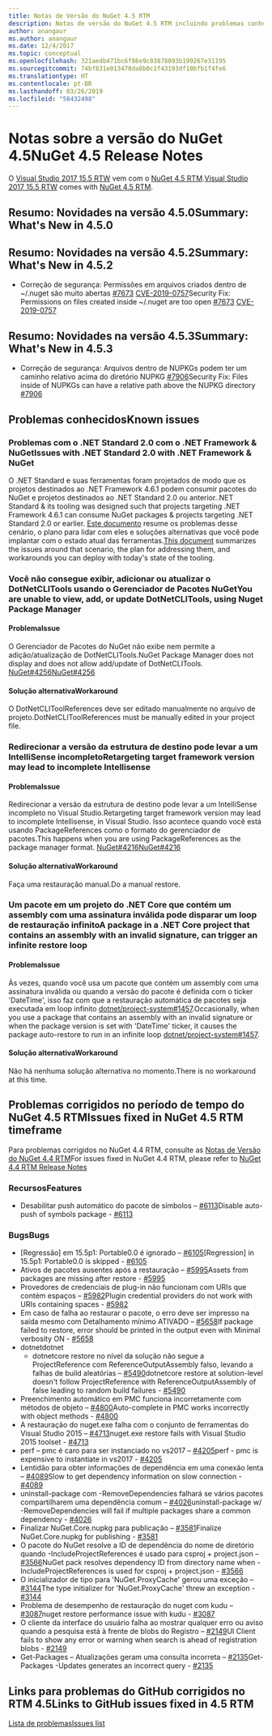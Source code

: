 ```yaml
---
title: Notas de Versão do NuGet 4.5 RTM
description: Notas de versão do NuGet 4.5 RTM incluindo problemas conhecidos, correções de bugs, recursos adicionados e DCRs.
author: anangaur
ms.author: anangaur
ms.date: 12/4/2017
ms.topic: conceptual
ms.openlocfilehash: 321aedb471bc6f86e9c03878093b199267e31195
ms.sourcegitcommit: 74bf831e013470da8b0c1f43193df10bfb1f4fe6
ms.translationtype: HT
ms.contentlocale: pt-BR
ms.lasthandoff: 03/26/2019
ms.locfileid: "58432498"
---
```

# <a name="nuget-45-release-notes"></a><span data-ttu-id="6e2e1-103">Notas sobre a versão do NuGet 4.5</span><span class="sxs-lookup"><span data-stu-id="6e2e1-103">NuGet 4.5 Release Notes</span></span>

<span data-ttu-id="6e2e1-104">O [Visual Studio 2017 15.5 RTW](https://www.visualstudio.com/news/releasenotes/vs2017-relnotes) vem com o [NuGet 4.5 RTM](https://dist.nuget.org/win-x86-commandline/v4.5.0/nuget.exe).</span><span class="sxs-lookup"><span data-stu-id="6e2e1-104">[Visual Studio 2017 15.5 RTW](https://www.visualstudio.com/news/releasenotes/vs2017-relnotes) comes with [NuGet 4.5 RTM](https://dist.nuget.org/win-x86-commandline/v4.5.0/nuget.exe).</span></span>

## <a name="summary-whats-new-in-450"></a><span data-ttu-id="6e2e1-105">Resumo: Novidades na versão 4.5.0</span><span class="sxs-lookup"><span data-stu-id="6e2e1-105">Summary: What's New in 4.5.0</span></span>

## <a name="summary-whats-new-in-452"></a><span data-ttu-id="6e2e1-106">Resumo: Novidades na versão 4.5.2</span><span class="sxs-lookup"><span data-stu-id="6e2e1-106">Summary: What's New in 4.5.2</span></span>

* <span data-ttu-id="6e2e1-107">Correção de segurança: Permissões em arquivos criados dentro de ~/.nuget são muito abertas [#7673](https://github.com/NuGet/Home/issues/7673) [CVE-2019-0757](https://portal.msrc.microsoft.com/en-us/security-guidance/advisory/CVE-2019-0757)</span><span class="sxs-lookup"><span data-stu-id="6e2e1-107">Security Fix: Permissions on files created inside ~/.nuget are too open [#7673](https://github.com/NuGet/Home/issues/7673) [CVE-2019-0757](https://portal.msrc.microsoft.com/en-us/security-guidance/advisory/CVE-2019-0757)</span></span>

## <a name="summary-whats-new-in-453"></a><span data-ttu-id="6e2e1-108">Resumo: Novidades na versão 4.5.3</span><span class="sxs-lookup"><span data-stu-id="6e2e1-108">Summary: What's New in 4.5.3</span></span>

* <span data-ttu-id="6e2e1-109">Correção de segurança: Arquivos dentro de NUPKGs podem ter um caminho relativo acima do diretório NUPKG [#7906](https://github.com/NuGet/Home/issues/7906)</span><span class="sxs-lookup"><span data-stu-id="6e2e1-109">Security Fix: Files inside of NUPKGs can have a relative path above the NUPKG directory [#7906](https://github.com/NuGet/Home/issues/7906)</span></span>

## <a name="known-issues"></a><span data-ttu-id="6e2e1-110">Problemas conhecidos</span><span class="sxs-lookup"><span data-stu-id="6e2e1-110">Known issues</span></span>

### <a name="issues-with-net-standard-20-with-net-framework--nuget"></a><span data-ttu-id="6e2e1-111">Problemas com o .NET Standard 2.0 com o .NET Framework & NuGet</span><span class="sxs-lookup"><span data-stu-id="6e2e1-111">Issues with .NET Standard 2.0 with .NET Framework & NuGet</span></span> 

<span data-ttu-id="6e2e1-112">O .NET Standard e suas ferramentas foram projetados de modo que os projetos destinados ao .NET Framework 4.6.1 podem consumir pacotes do NuGet e projetos destinados ao .NET Standard 2.0 ou anterior.</span><span class="sxs-lookup"><span data-stu-id="6e2e1-112">.NET Standard & its tooling was designed such that projects targeting .NET Framework 4.6.1 can consume NuGet packages & projects targeting .NET Standard 2.0 or earlier.</span></span> <span data-ttu-id="6e2e1-113">[Este documento](https://github.com/dotnet/standard/issues/481) resume os problemas desse cenário, o plano para lidar com eles e soluções alternativas que você pode implantar com o estado atual das ferramentas.</span><span class="sxs-lookup"><span data-stu-id="6e2e1-113">[This document](https://github.com/dotnet/standard/issues/481) summarizes the issues around that scenario, the plan for addressing them, and workarounds you can deploy with today's state of the tooling.</span></span>

### <a name="you-are-unable-to-view-add-or-update-dotnetclitools-using-nuget-package-manager"></a><span data-ttu-id="6e2e1-114">Você não consegue exibir, adicionar ou atualizar o DotNetCLITools usando o Gerenciador de Pacotes NuGet</span><span class="sxs-lookup"><span data-stu-id="6e2e1-114">You are unable to view, add, or update DotNetCLITools, using Nuget Package Manager</span></span>

#### <a name="issue"></a><span data-ttu-id="6e2e1-115">Problema</span><span class="sxs-lookup"><span data-stu-id="6e2e1-115">Issue</span></span>

<span data-ttu-id="6e2e1-116">O Gerenciador de Pacotes do NuGet não exibe nem permite a adição/atualização de DotNetCLITools.</span><span class="sxs-lookup"><span data-stu-id="6e2e1-116">NuGet Package Manager does not display and does not allow add/update of DotNetCLITools.</span></span> [<span data-ttu-id="6e2e1-117">NuGet#4256</span><span class="sxs-lookup"><span data-stu-id="6e2e1-117">NuGet#4256</span></span>](https://github.com/NuGet/Home/issues/4256)

#### <a name="workaround"></a><span data-ttu-id="6e2e1-118">Solução alternativa</span><span class="sxs-lookup"><span data-stu-id="6e2e1-118">Workaround</span></span>

<span data-ttu-id="6e2e1-119">O DotNetCLIToolReferences deve ser editado manualmente no arquivo de projeto.</span><span class="sxs-lookup"><span data-stu-id="6e2e1-119">DotNetCLIToolReferences must be manually edited in your project file.</span></span>

### <a name="retargeting-target-framework-version-may-lead-to-incomplete-intellisense"></a><span data-ttu-id="6e2e1-120">Redirecionar a versão da estrutura de destino pode levar a um IntelliSense incompleto</span><span class="sxs-lookup"><span data-stu-id="6e2e1-120">Retargeting target framework version may lead to incomplete Intellisense</span></span>

#### <a name="issue"></a><span data-ttu-id="6e2e1-121">Problema</span><span class="sxs-lookup"><span data-stu-id="6e2e1-121">Issue</span></span>

<span data-ttu-id="6e2e1-122">Redirecionar a versão da estrutura de destino pode levar a um IntelliSense incompleto no Visual Studio.</span><span class="sxs-lookup"><span data-stu-id="6e2e1-122">Retargeting target framework version may lead to incomplete Intellisense, in Visual Studio.</span></span> <span data-ttu-id="6e2e1-123">Isso acontece quando você está usando PackageReferences como o formato do gerenciador de pacotes.</span><span class="sxs-lookup"><span data-stu-id="6e2e1-123">This happens when you are using PackageReferences as the package manager format.</span></span> [<span data-ttu-id="6e2e1-124">NuGet#4216</span><span class="sxs-lookup"><span data-stu-id="6e2e1-124">NuGet#4216</span></span>](https://github.com/NuGet/Home/issues/4216)

#### <a name="workaround"></a><span data-ttu-id="6e2e1-125">Solução alternativa</span><span class="sxs-lookup"><span data-stu-id="6e2e1-125">Workaround</span></span>

<span data-ttu-id="6e2e1-126">Faça uma restauração manual.</span><span class="sxs-lookup"><span data-stu-id="6e2e1-126">Do a manual restore.</span></span>

### <a name="a-package-in-a-net-core-project-that-contains-an-assembly-with-an-invalid-signature-can-trigger-an-infinite-restore-loop"></a><span data-ttu-id="6e2e1-127">Um pacote em um projeto do .NET Core que contém um assembly com uma assinatura inválida pode disparar um loop de restauração infinito</span><span class="sxs-lookup"><span data-stu-id="6e2e1-127">A package in a .NET Core project that contains an assembly with an invalid signature, can trigger an infinite restore loop</span></span>

#### <a name="issue"></a><span data-ttu-id="6e2e1-128">Problema</span><span class="sxs-lookup"><span data-stu-id="6e2e1-128">Issue</span></span>

<span data-ttu-id="6e2e1-129">Às vezes, quando você usa um pacote que contém um assembly com uma assinatura inválida ou quando a versão do pacote é definida com o ticker 'DateTime', isso faz com que a restauração automática de pacotes seja executada em loop infinito [dotnet/project-system#1457](https://github.com/dotnet/project-system/issues/1457).</span><span class="sxs-lookup"><span data-stu-id="6e2e1-129">Occasionally, when you use a package that contains an assembly with an invalid signature or when the package version is set with 'DateTime' ticker, it causes the package auto-restore to run in an infinite loop [dotnet/project-system#1457](https://github.com/dotnet/project-system/issues/1457).</span></span>

#### <a name="workaround"></a><span data-ttu-id="6e2e1-130">Solução alternativa</span><span class="sxs-lookup"><span data-stu-id="6e2e1-130">Workaround</span></span>

<span data-ttu-id="6e2e1-131">Não há nenhuma solução alternativa no momento.</span><span class="sxs-lookup"><span data-stu-id="6e2e1-131">There is no workaround at this time.</span></span>

## <a name="issues-fixed-in-nuget-45-rtm-timeframe"></a><span data-ttu-id="6e2e1-132">Problemas corrigidos no período de tempo do NuGet 4.5 RTM</span><span class="sxs-lookup"><span data-stu-id="6e2e1-132">Issues fixed in NuGet 4.5 RTM timeframe</span></span>

<span data-ttu-id="6e2e1-133">Para problemas corrigidos no NuGet 4.4 RTM, consulte as [Notas de Versão do NuGet 4.4 RTM](../release-notes/nuget-4.4-RTM.md)</span><span class="sxs-lookup"><span data-stu-id="6e2e1-133">For issues fixed in NuGet 4.4 RTM, please refer to [NuGet 4.4 RTM Release Notes](../release-notes/nuget-4.4-RTM.md)</span></span> 

### <a name="features"></a><span data-ttu-id="6e2e1-134">Recursos</span><span class="sxs-lookup"><span data-stu-id="6e2e1-134">Features</span></span>

- <span data-ttu-id="6e2e1-135">Desabilitar push automático do pacote de símbolos – [#6113](https://github.com/NuGet/Home/issues/6113)</span><span class="sxs-lookup"><span data-stu-id="6e2e1-135">Disable auto-push of symbols package - [#6113](https://github.com/NuGet/Home/issues/6113)</span></span>

### <a name="bugs"></a><span data-ttu-id="6e2e1-136">Bugs</span><span class="sxs-lookup"><span data-stu-id="6e2e1-136">Bugs</span></span>

- <span data-ttu-id="6e2e1-137">[Regressão] em 15.5p1: Portable0.0 é ignorado – [#6105](https://github.com/NuGet/Home/issues/6105)</span><span class="sxs-lookup"><span data-stu-id="6e2e1-137">[Regression] in 15.5p1: Portable0.0 is skipped - [#6105](https://github.com/NuGet/Home/issues/6105)</span></span>
- <span data-ttu-id="6e2e1-138">Ativos de pacotes ausentes após a restauração – [#5995](https://github.com/NuGet/Home/issues/5995)</span><span class="sxs-lookup"><span data-stu-id="6e2e1-138">Assets from packages are missing after restore - [#5995](https://github.com/NuGet/Home/issues/5995)</span></span>
- <span data-ttu-id="6e2e1-139">Provedores de credenciais de plug-in não funcionam com URIs que contém espaços – [#5982](https://github.com/NuGet/Home/issues/5982)</span><span class="sxs-lookup"><span data-stu-id="6e2e1-139">Plugin credential providers do not work with URIs containing spaces - [#5982](https://github.com/NuGet/Home/issues/5982)</span></span>
- <span data-ttu-id="6e2e1-140">Em caso de falha ao restaurar o pacote, o erro deve ser impresso na saída mesmo com Detalhamento mínimo ATIVADO – [#5658](https://github.com/NuGet/Home/issues/5658)</span><span class="sxs-lookup"><span data-stu-id="6e2e1-140">If package failed to restore, error should be printed in the output even with Minimal verbosity ON - [#5658](https://github.com/NuGet/Home/issues/5658)</span></span>
- <span data-ttu-id="6e2e1-141">dotnet</span><span class="sxs-lookup"><span data-stu-id="6e2e1-141">dotnet</span></span>
  - <span data-ttu-id="6e2e1-142">dotnetcore restore no nível da solução não segue a ProjectReference com ReferenceOutputAssembly falso, levando a falhas de build aleatórias – [#5490](https://github.com/NuGet/Home/issues/5490)</span><span class="sxs-lookup"><span data-stu-id="6e2e1-142">dotnetcore restore at solution-level doesn't follow ProjectReference with ReferenceOutputAssembly of false leading to random build failures - [#5490](https://github.com/NuGet/Home/issues/5490)</span></span>
- <span data-ttu-id="6e2e1-143">Preenchimento automático em PMC funciona incorretamente com métodos de objeto – [#4800](https://github.com/NuGet/Home/issues/4800)</span><span class="sxs-lookup"><span data-stu-id="6e2e1-143">Auto-complete in PMC works incorrectly with object methods - [#4800](https://github.com/NuGet/Home/issues/4800)</span></span>
- <span data-ttu-id="6e2e1-144">A restauração do nuget.exe falha com o conjunto de ferramentas do Visual Studio 2015 – [#4713](https://github.com/NuGet/Home/issues/4713)</span><span class="sxs-lookup"><span data-stu-id="6e2e1-144">nuget.exe restore fails with Visual Studio 2015 toolset - [#4713](https://github.com/NuGet/Home/issues/4713)</span></span>
- <span data-ttu-id="6e2e1-145">perf – pmc é caro para ser instanciado no vs2017 – [#4205](https://github.com/NuGet/Home/issues/4205)</span><span class="sxs-lookup"><span data-stu-id="6e2e1-145">perf - pmc is expensive to instantiate in vs2017 - [#4205](https://github.com/NuGet/Home/issues/4205)</span></span>
- <span data-ttu-id="6e2e1-146">Lentidão para obter informações de dependência em uma conexão lenta – [#4089](https://github.com/NuGet/Home/issues/4089)</span><span class="sxs-lookup"><span data-stu-id="6e2e1-146">Slow to get dependency information on slow connection - [#4089](https://github.com/NuGet/Home/issues/4089)</span></span>
- <span data-ttu-id="6e2e1-147">uninstall-package com -RemoveDependencies falhará se vários pacotes compartilharem uma dependência comum – [#4026](https://github.com/NuGet/Home/issues/4026)</span><span class="sxs-lookup"><span data-stu-id="6e2e1-147">uninstall-package w/ -RemoveDependencies will fail if multiple packages share a common dependency - [#4026](https://github.com/NuGet/Home/issues/4026)</span></span>
- <span data-ttu-id="6e2e1-148">Finalizar NuGet.Core.nupkg para publicação – [#3581](https://github.com/NuGet/Home/issues/3581)</span><span class="sxs-lookup"><span data-stu-id="6e2e1-148">Finalize NuGet.Core.nupkg for publishing - [#3581](https://github.com/NuGet/Home/issues/3581)</span></span>
- <span data-ttu-id="6e2e1-149">O pacote do NuGet resolve a ID de dependência do nome de diretório quando -IncludeProjectReferences é usado para csproj + project.json – [#3566](https://github.com/NuGet/Home/issues/3566)</span><span class="sxs-lookup"><span data-stu-id="6e2e1-149">NuGet pack resolves dependency ID from directory name when -IncludeProjectReferences is used for csproj + project.json - [#3566](https://github.com/NuGet/Home/issues/3566)</span></span>
- <span data-ttu-id="6e2e1-150">O inicializador de tipo para 'NuGet.ProxyCache' gerou uma exceção – [#3144](https://github.com/NuGet/Home/issues/3144)</span><span class="sxs-lookup"><span data-stu-id="6e2e1-150">The type initializer for 'NuGet.ProxyCache' threw an exception - [#3144](https://github.com/NuGet/Home/issues/3144)</span></span>
- <span data-ttu-id="6e2e1-151">Problema de desempenho de restauração do nuget com kudu – [#3087](https://github.com/NuGet/Home/issues/3087)</span><span class="sxs-lookup"><span data-stu-id="6e2e1-151">nuget restore performance issue with kudu - [#3087](https://github.com/NuGet/Home/issues/3087)</span></span>
- <span data-ttu-id="6e2e1-152">O cliente da interface do usuário falha ao mostrar qualquer erro ou aviso quando a pesquisa está à frente de blobs do Registro – [#2149](https://github.com/NuGet/Home/issues/2149)</span><span class="sxs-lookup"><span data-stu-id="6e2e1-152">UI Client fails to show any error or warning when search is ahead of registration blobs - [#2149](https://github.com/NuGet/Home/issues/2149)</span></span>
- <span data-ttu-id="6e2e1-153">Get-Packages – Atualizações geram uma consulta incorreta – [#2135](https://github.com/NuGet/Home/issues/2135)</span><span class="sxs-lookup"><span data-stu-id="6e2e1-153">Get-Packages -Updates generates an incorrect query - [#2135](https://github.com/NuGet/Home/issues/2135)</span></span>

## <a name="links-to-github-issues-fixed-in-45-rtm"></a><span data-ttu-id="6e2e1-154">Links para problemas do GitHub corrigidos no RTM 4.5</span><span class="sxs-lookup"><span data-stu-id="6e2e1-154">Links to GitHub issues fixed in 4.5 RTM</span></span>

[<span data-ttu-id="6e2e1-155">Lista de problemas</span><span class="sxs-lookup"><span data-stu-id="6e2e1-155">Issues list</span></span>](https://github.com/NuGet/Home/issues?q=is%3Aissue+milestone%3A4.5+is%3Aclosed)
